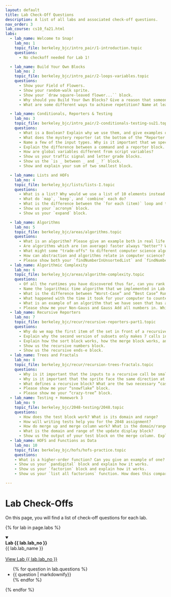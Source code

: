 ```yaml
---
layout: default
title: Lab Check-Off Questions
description: A list of all labs and associated check-off questions.
nav_order: 3
lab_course: cs10_fa21.html
labs:
  - lab_name: Welcome to Snap!
    lab_no: 1
    topic_file: berkeley_bjc/intro_pair/1-introduction.topic
    questions:
      - No checkoff needed for Lab 1!

  - lab_name: Build Your Own Blocks
    lab_no: 2
    topic_file: berkeley_bjc/intro_pair/2-loops-variables.topic
    questions:
      - Show your Field of Flowers.
      - Show your random-walk sprite.
      - Show your `draw square-leaved flower...`` block.
      - Why should you Build Your Own Blocks? Give a reason that someone may create a custom block.
      - What are some different ways to achieve repetition? Name at least 2.

  - lab_name: Conditionals, Reporters & Testing
    lab_no: 3
    topic_file: berkeley_bjc/intro_pair/2-conditionals-testing-su21.topic
    questions:
      - What is a Boolean? Explain why we use them, and give examples of functions that report a Boolean value.
      - What does the mystery reporter (at the bottom of the “Reporter Blocks” page) report when run with the inputs hello and 5?
      - Name a few of the input types. Why is it important that we specify input types?
      - Explain the difference between a command and a reporter block.
      - How are global variables different from script variables?
      - Show us your traffic signal and letter grade blocks.
      - Show us the `is _ between _ and _ ?` block.
      - Show and explain your sum of two smallest block.

  - lab_name: Lists and HOFs
    lab_no: 4
    topic_file: berkeley_bjc/lists/lists-I.topic
    questions:
      - What is a list? Why would we use a list of 10 elements instead of just making 10 variables?
      - What do `map`, `keep`, and `combine` each do?
      - What is the difference between the `for each (item)` loop and the `for (i)` loop we have used in previous labs?
      - Show us your `acronym` block.
      - Show us your `expand` block.

  - lab_name: Algorithms
    lab_no: 5
    topic_file: berkeley_bjc/areas/algorithms.topic
    questions:
      - What is an algorithm? Please give an example both in real life and from class.
      - Are algorithms which are (on average) faster always "better"? Why or why not?
      - What might some "trade-offs" to different computer science algorithms be?
      - How can abstraction and algorithms relate in computer science?
      - Please show both your `findNumberInUnsortedList` and `findNumberInSortedList` functions and describe the difference in the algorithms used.
  - lab_name: Algorithmic Complexity
    lab_no: 6
    topic_file: berkeley_bjc/areas/algorithm-complexity.topic
    questions:
      - Of all the runtimes you have discovered thus far, can you rank them from “fastest” to “slowest”? Why is runtime important for the programs that we create?
      - Name the logarithmic time algorithm that we implemented in Lab 5. Explain why this algorithm runs in logarithmic time.
      - What is the difference between “Worst-Case” and “Best Case” Runtimes when running the Are the numbers of (LIST) distinct block? Why?
      - What happened with the time it took for your computer to counter up the numbers between 1 and x when you started doubling the numbers? Tripling the numbers? What do you think would happen with the time I multiplied your top number by 8?
      - What is an example of an algorithm that we have seen that has an exponential runtime?
      - Please show me your Non-Gauss and Gauss Add all numbers in. Which was faster? Why?
  - lab_name: Recursive Reporters
    lab_no: 7
    topic_file: berkeley_bjc/recur/recursive-reporters-part1.topic
    questions:
      - Why do we map the first item of the set in front of a recursive call of subsets over the rest of the list?
      - Explain why the second version of subsets only makes 7 calls instead of 64.
      - Explain how the sort block works, how the merge block works, and how they work together.
      - Show us the recursive numbers block.
      - Show us the recursive ends-e block.
  - lab_name: Trees and Fractals
    lab_no: 8
    topic_file: berkeley_bjc/recur/recursion-trees-fractals.topic
    questions:
      - Why is it important that the inputs to a recursive call be smaller than the original inputs to the function?
      - Why is it important that the sprite face the same direction at the end of a recursive function as it faced initially?
      - What defines a recursive block? What are the two necessary “cases” that a recursive block must consider? Name and define them.
      - Please show me your “snowflake” block.
      - Please show me your “crazy-tree” block.
  - lab_name: Testing + Homework 3
    lab_no: 9
    topic_file: berkeley_bjc/2048-testing/2048.topic
    questions:
      - How does the test block work? What is its domain and range?
      - How will writing tests help you for the 2048 assignment?
      - How do merge up and merge column work? What is the domain/range of each block?
      - What is the domain and range of the update display block?
      - Show us the output of your test block on the merge column. Explain why this output makes sense.
  - lab_name: HOFS and Functions as Data
    lab_no: 10
    topic_file: berkeley_bjc/hofs/hofs-practice.topic
    questions:
    - What is a higher-order function? Can you give an example of one?
    - Show us your `pandigital` block and explain how it works.
    - Show us your `factorion` block and explain how it works.
    - Show us your `list all factorions` function. How does this compare to the `list all pandigital numbers` function?

---
```

# Lab Check-Offs

On this page, you will find a list of check-off questions for each lab.

{% for lab in page.labs %}
<details open>
  <a name="lab-{{ lab.lab_no }}"></a>
  <summary>
    <div class="label label-lab"><strong>Lab {{ lab.lab_no }}</strong></div>
    {{ lab.lab_name }}
  </summary>
  <br>
  <a href="https://cs10.org/bjc-r/topic/topic.html?topic={{ lab.topic_file |urlencode }}&course={{ page.course }}&novideo&noreading&noassignment" target="_bank">
  View Lab {{ lab.lab_no }}
  </a>
  <ul>
    {% for question in lab.questions %}
      <li>{{ question | markdownify}}</li>
    {% endfor %}
  </ul>
</details>
{% endfor %}

<!--

- lab_name: Boards (Optional)
  lab_no: 8
  topic_file: berkeley_bjc/lists/tic-tac-toe.topic
  questions:
    - Why did we have variables like “Size”, “Start”, and “Display Width” when designing our board and what do they do?
    - Show your working board game by moving the sprite around the board.
    - Explain an advantage of using an underlying board structure when designing a game.
- lab_name: Welcome to Python
  lab_no: 12
  topic_file: berkeley_bjc/python/besides-blocks-welcome-parsons.topic
  questions:
  - What is the difference between the "python", "python file.py", and "python -i file.py" terminal commands?
  - What is the difference between the "print" and "return" python commands?
  - Show your "reverse_string(string)" function. If you did it iteratively, explain the recursive solution. If you did it recursively, explain the iterative solution.
  - Show your "palindrome(string)" function.
  - Show your c-curve function and its output.
- lab_name: Data Structures in Python
  lab_no: 13
  topic_file: berkeley_bjc/python/besides-blocks-data-struct.topic
  questions:
  - What is the difference between = and == in python?
  - Show us the result of running the autograder.
  - What is a dictionary?
  - What does 0-indexing mean?
- lab_name: Object-Oriented Programming
  lab_no: 14
  topic_file: berkeley_bjc/python/besides-blocks-oop-joshhug-edition.topic
  questions:
  - Describe the purpose of an "init" function.
  - To access a class attribute, should you use the class name or an instance name?
  - Name two different ways to assign instance attributes.
  - Show us your "outdated" and "add_genre" methods.
  - Show us your completed MemePage and Member classes.
- lab_name: Text Processing in Python
  lab_no: 15
  topic_file: berkeley_bjc/python/besides-blocks-text-processing.topic
  questions:
  - What are the arguments of the "open" function and what does it return?
  - Show us your "izzle" function.
  - How do we choose how something is sorted when using the "sorted" function in Python?
  - Show us your "top_n_words" and "print_top_n_words" functions.
  - Show us your "apply_language_game" function.
- lab_name: Data Science
  lab_no: 16
  topic_file: berkeley_bjc/python/data-lab.topic
  questions:
  - What are some important commands that you can use to keep only certain rows in a table?
  - Describe the three main steps of working with data as per this lab.
  - What commands did you use to find the price of the most expensive listing in San Francisco?
  - Show us your scatter plot.What are some things you notice from this plot?
- lab_name: Concurrency
  lab_no: 17
  topic_file: berkeley_bjc/areas/concurrency.topic
  questions:
  - What is a race condition?
  - Is it always true that splitting a task among 10 “workers” is better than splitting it among 5 “workers”?
  - What is the difference between determinism and nondeterminism, in the context of concurrency?
  - How does Snap! handle concurrency?





**Lab 12**{: .label .label-lab }[Welcome to Python!](https://beautyjoy.github.io/bjc-r/topic/topic.html?topic=berkeley_bjc/python/besides-blocks-welcome-parsons.topic&course=cs10_fa21.html&novideo&noreading&noassignment)
- What is the difference between the "python", "python file.py", and "python -i file.py" terminal commands?
- What is the difference between the "print" and "return" python commands?
- Show your "reverse_string(string)" function. If you did it iteratively, explain the recursive solution. If you did it recursively, explain the iterative solution.
- Show your "palindrome(string)" function.
- Show your c-curve function and its output.

**Lab 13**{: .label .label-lab }[Data Structures in Python](https://beautyjoy.github.io/bjc-r/topic/topic.html?topic=berkeley_bjc/python/besides-blocks-data-struct.topic&course=cs10_fa21.html&novideo&noreading&noassignment)
- What is the difference between = and == in python?
- Show us the result of running the autograder.
- What is a dictionary?
- What does 0-indexing mean?

**Lab 14**{: .label .label-lab }[Object-Oriented Programming](https://beautyjoy.github.io/bjc-r/topic/topic.html?topic=berkeley_bjc/python/besides-blocks-oop-joshhug-edition.topic&course=cs10_fa21.html&novideo&noreading&noassignment)
- Describe the purpose of an "init" function.
- To access a class attribute, should you use the class name or an instance name?
- Name two different ways to assign instance attributes.
- Show us your "outdated" and "add_genre" methods.
- Show us your completed MemePage and Member classes.

**Lab 15**{: .label .label-lab }[Text Processing in Python](https://beautyjoy.github.io/bjc-r/topic/topic.html?topic=berkeley_bjc/python/besides-blocks-text-processing.topic&course=cs10_fa21.html&novideo&noreading&noassignment)
- What are the arguments of the "open" function and what does it return?
- Show us your "izzle" function.
- How do we choose how something is sorted when using the "sorted" function in Python?
- Show us your "top_n_words" and "print_top_n_words" functions.
- Show us your "apply_language_game" function.

**Lab 16**{: .label .label-lab }[Data Science](https://beautyjoy.github.io/bjc-r/topic/topic.html?topic=berkeley_bjc/python/data-lab.topic&course=cs10_fa21.html&novideo&noreading&noassignment)
- What are some important commands that you can use to keep only certain rows in a table?
- Describe the three main steps of working with data as per this lab.
- What commands did you use to find the price of the most expensive listing in San Francisco?
- Show us your scatter plot.What are some things you notice from this plot?

**Lab 17**{: .label .label-lab }[Concurrency](https://beautyjoy.github.io/bjc-r/topic/topic.html?topic=berkeley_bjc/areas/concurrency.topic&course=cs10_fa21.html&novideo&noreading&noassignment)
- What is a race condition?
- Is it always true that splitting a task among 10 “workers” is better than splitting it among 5 “workers”?
- What is the difference between determinism and nondeterminism, in the context of concurrency?
- How does Snap! handle concurrency?

**Lab 18**{: .label .label-lab }[Debugging in OOP](https://beautyjoy.github.io/bjc-r/topic/topic.html?topic=berkeley_bjc/python/oop-debugging.topic&course=cs10_fa21.html&novideo&noreading&noassignment)
- Show us the result of running the docstring under the Account class in your terminal.
- Show us the result of running the docstring under each QuidditchPlayer subclass in your terminal.
- What is some information the terminal gives you when there's an error in your code? -->
